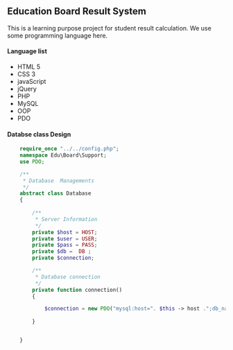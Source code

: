 ## Education Board Result System 

This is a learning purpose project for student result calculation. We use some programming language here. 

#### Language list

- HTML 5
- CSS 3 
- javaScript 
- jQuery 
- PHP 
- MySQL 
- OOP 
- PDO 

#### Databse class Design 

```php	
	require_once "../../config.php";
	namespace Edu\Board\Support;
	use PDO;

	/**
	 * Database  Managements
	 */
	abstract class Database
	{
		
		/**
		 * Server Information 
		 */
		private $host = HOST;
		private $user = USER;
		private $pass = PASS;
		private $db =  DB ;
		private $connection;

		/**
		 * Database connection 		 
		 */
		private function connection()
		{			

			$connection = new PDO("mysql:host=". $this -> host .";db_name=". $this -> db , $this -> user , $this -> pass);
				
		}		


	}
```
